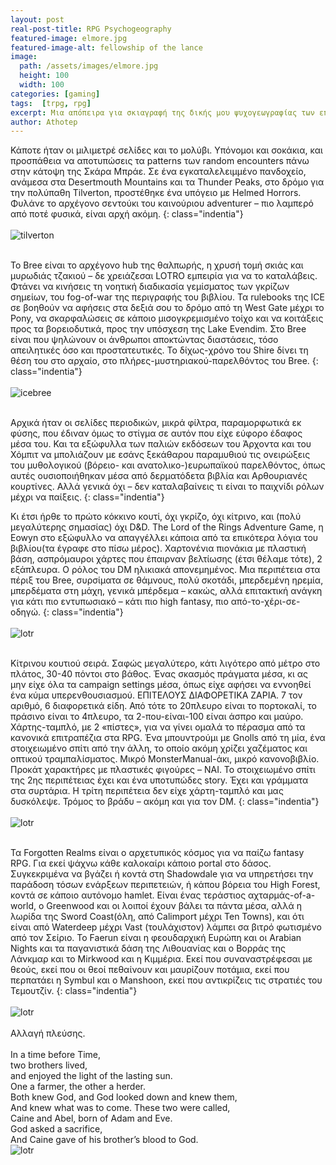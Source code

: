 ```yaml
---
layout: post
real-post-title: RPG Psychogeography
featured-image: elmore.jpg
featured-image-alt: fellowship of the lance
image:
  path: /assets/images/elmore.jpg
  height: 100
  width: 100
categories: [gaming]
tags:  [trpg, rpg]
excerpt: Μια απόπειρα για σκιαγραφή της δικής μου ψυχογεωγραφίας των επιτραπέζιων RPG.
author: Athotep
---
```


Κάποτε ήταν οι μιλιμετρέ σελίδες και το μολύβι. Υπόνομοι και σοκάκια, και προσπάθεια να αποτυπώσεις τα patterns των random encounters πάνω στην κάτοψη της Σκάρα Μπράε. Σε ένα εγκαταλελειμμένο πανδοχείο, ανάμεσα στα Desertmouth Mountains και τα Thunder Peaks, στο δρόμο για την πολύπαθη Tilverton, προστέθηκε ένα υπόγειο με Helmed Horrors. Φυλάνε το αρχέγονο σεντούκι του καινούριου adventurer – πιο λαμπερό από ποτέ φυσικά, είναι αρχή ακόμη. 
{: class="indentia"}  
<br>
![tilverton](/assets/images/trpg/tilversgap2er.jpg)  
<br>

Το Bree είναι το αρχέγονο hub της θαλπωρής, η χρυσή τομή σκιάς και μυρωδιάς τζακιού – δε χρειάζεσαι LOTRO εμπειρία για να το καταλάβεις. Φτάνει να κινήσεις τη νοητική διαδικασία γεμίσματος των γκρίζων σημείων, του fog-of-war της περιγραφής του βιβλίου. Τα rulebooks της ICE σε βοηθούν να αφήσεις στα δεξιά σου το δρόμο από τη West Gate μέχρι το Pony, να σκαρφαλώσεις σε κάποιο μισογκρεμισμένο τοίχο και να κοιτάξεις προς τα βορειοδυτικά, προς την υπόσχεση της Lake Evendim. Στο Bree είναι που ψηλώνουν οι άνθρωποι αποκτώντας διαστάσεις, τόσο απειλητικές όσο και προστατευτικές. Το δίχως-χρόνο του Shire δίνει τη θέση του στο αρχαίο, στο πλήρες-μυστηριακού-παρελθόντος του Bree.
{: class="indentia"}  
<br>
![icebree](/assets/images/trpg/bree.jpg)  
<br>

Αρχικά ήταν οι σελίδες περιοδικών, μικρά φίλτρα, παραμορφωτικά εκ φύσης, που έδιναν όμως το στίγμα σε αυτόν που είχε εύφορο έδαφος μέσα του. Και τα εξώφυλλα των παλιών εκδόσεων του Άρχοντα και του Χόμπιτ να μπολιάζουν με εσάνς ξεκάθαρου παραμυθιού τις ονειρώξεις του μυθολογικού (βόρειο- και ανατολικο-)ευρωπαϊκού παρελθόντος, όπως αυτές ουσιοποιήθηκαν μέσα από δερματόδετα βιβλία και Αρθουριανές κουρτίνες. Αλλά γενικά όχι – δεν καταλαβαίνεις τι είναι το παιχνίδι ρόλων μέχρι να παίξεις.
{: class="indentia"}

Κι έτσι ήρθε το πρώτο κόκκινο κουτί, όχι γκρίζο, όχι κίτρινο, και (πολύ μεγαλύτερης σημασίας) όχι D&D. The Lord of the Rings Adventure Game, η Eowyn στο εξώφυλλο να απαγγέλλει κάποια από τα επικότερα λόγια του βιβλίου(τα έγραφε στο πίσω μέρος). Χαρτονένια πιονάκια με πλαστική βάση, ασπρόμαυροι χάρτες που έπαιρναν βελτίωσης (έτσι θέλαμε τότε), 2 εξάπλευρα. Ο ρόλος του DM ηλικιακά απονεμημένος. Μια περιπέτεια στα πέριξ του Bree, συρσίματα σε θάμνους, πολύ σκοτάδι, μπερδεμένη ηρεμία, μπερδέματα στη μάχη, γενικά μπέρδεμα – κακώς, αλλά επιτακτική ανάγκη για κάτι πιο εντυπωσιακό – κάτι πιο high fantasy, πιο από-το-χέρι-σε-οδηγώ.
{: class="indentia"}  
<br>
![lotr](/assets/images/trpg/lotradventuregameboxcontents.jpg)  
<br>

Κίτρινου κουτιού σειρά. Σαφώς μεγαλύτερο, κάτι λιγότερο από μέτρο στο πλάτος, 30-40 πόντοι στο βάθος. Ένας σκασμός πράγματα μέσα, κι ας μην είχε όλα τα campaign settings μέσα, όπως είχε αφήσει να εννοηθεί ένα κύμα υπερενθουσιασμού. ΕΠΙΤΕΛΟΥΣ ΔΙΑΦΟΡΕΤΙΚΑ ΖΑΡΙΑ. 7 τον αριθμό, 6 διαφορετικά είδη. Από τότε το 20πλευρο είναι το πορτοκαλί, το πράσινο είναι το 4πλευρο, τα 2-που-είναι-100 είναι άσπρο και μαύρο. Χάρτης-ταμπλό, με 2 «πίστες», για να γίνει ομαλά το πέρασμα από τα κανονικά επιτραπέζια στα RPG. Ένα μπουντρούμι με Gnolls από τη μία, ένα στοιχειωμένο σπίτι από την άλλη, το οποίο ακόμη χρίζει χαζέματος και οπτικού τραμπαλίσματος. Μικρό MonsterManual-άκι, μικρό κανονοβιβλίο. Προκάτ χαρακτήρες με πλαστικές φιγούρες – ΝΑΙ. Το στοιχειωμένο σπίτι της 2ης περιπέτειας έχει και ένα υποτυπώδες story. Έχει και γράμματα στα συρτάρια. Η τρίτη περιπέτεια δεν είχε χάρτη-ταμπλό και μας δυσκόλεψε. Τρόμος το βράδυ – ακόμη και για τον DM.
{: class="indentia"}  
<br>
![lotr](/assets/images/trpg/generic-dungeon-maps.jpg)  
<br>

Τα Forgotten Realms είναι ο αρχετυπικός κόσμος για να παίζω fantasy RPG. Για εκεί ψάχνω κάθε καλοκαίρι κάποιο portal στο δάσος. Συγκεκριμένα να βγάζει ή κοντά στη Shadowdale για να υπηρετήσει την παράδοση τόσων ενάρξεων περιπετειών, ή κάπου βόρεια του High Forest, κοντά σε κάποιο αυτόνομο hamlet. Είναι ένας τεράστιος αχταρμάς-of-a-world, ο Greenwood και οι λοιποί έχουν βάλει τα πάντα μέσα, αλλά η λωρίδα της Sword Coast(όλη, από Calimport μέχρι Ten Towns), και ότι είναι από Waterdeep μέχρι Vast (τουλάχιστον) λάμπει σα βιτρό φωτισμένο από τον Σείριο. Το Faerun είναι η φεουδαρχική Ευρώπη και οι Arabian Nights και τα παγανιστικά δάση της Λιθουανίας και ο Βορράς της Λάνκμαρ και το Mirkwood και η Κιμμέρια. Εκεί που συναναστρέφεσαι με θεούς, εκεί που οι θεοί πεθαίνουν και μαυρίζουν ποτάμια, εκεί που περπατάει η Symbul και ο Manshoon, εκεί που αντικρίζεις τις στρατιές του Τεμουτζίν.
{: class="indentia"}  
<br>
![lotr](/assets/images/trpg/volos-guide-to-dalelands.jpg)  
<br>
Αλλαγή πλεύσης.  
<br>
<span class="italic">In a time before Time,
<br>
two brothers lived,
<br>
and enjoyed the light of the lasting sun.
<br>
One a farmer, the other a herder.
<br>
Both knew God, and God looked down and knew them,
<br>
And knew what was to come. These two were called,
<br>
Caine and Abel, born of Adam and Eve.
<br>
God asked a sacrifice,
<br>
And Caine gave of his brother’s blood to God. </span>
<br>
![lotr](/assets/images/trpg/dark-ages-vampire.jpg)